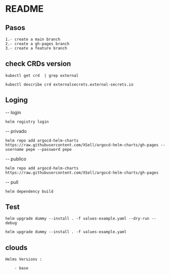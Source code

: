 # README

## Pasos

	1.- create a main branch
	2.- create a gh-pages branch
	3.- create a feature branch

## check CRDs version

	kubectl get crd  | grep external

	kubectl describe crd externalsecrets.external-secrets.io

## Loging

-- login

	helm registry login  

-- privado

	helm repo add argocd-helm-charts https://raw.githubusercontent.com/XSell/argocd-helm-charts/gh-pages --username pepe --password pepe  

-- publico

	helm repo add argocd-helm-charts https://raw.githubusercontent.com/XSell/argocd-helm-charts/gh-pages  

-- pull

	helm dependency build  

## Test

	helm upgrade dummy --install . -f values-example.yaml --dry-run --debug

	helm upgrade dummy --install . -f values-example.yaml

## clouds

	Helms Versions :

		- base
